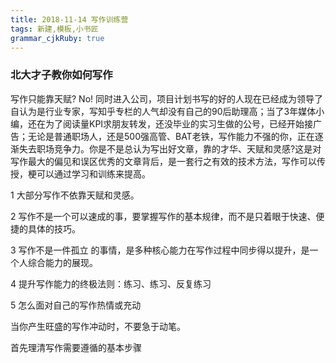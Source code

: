 ```yaml
---
title: 2018-11-14 写作训练营
tags: 新建,模板,小书匠
grammar_cjkRuby: true
---
```


### 北大才子教你如何写作

写作只能靠天赋? No! 同时进入公司，项目计划书写的好的人现在已经成为领导了自认为是行业专家，写知乎专栏的人气却没有自己的90后助理高；当了3年媒体小编，还在为了阅读量KPI求朋友转发，还没毕业的实习生做的公号，已经开始接广告；无论是普通职场人，还是500强高管、BAT老铁，写作能力不强的你，正在逐渐失去职场竞争力。你是不是总认为写出好文章，靠的才华、天赋和灵感?这是对写作最大的偏见和误区优秀的文章背后，是一套行之有效的技术方法，写作可以传授，梗可以通过学习和训练来提高。

1 大部分写作不依靠天赋和灵感。

2 写作不是一个可以速成的事，要掌握写作的基本规律，而不是只着眼于快速、便捷的具体的技巧。

3 写作不是一件孤立 的事情，是多种核心能力在写作过程中同步得以提升，是一个人综合能力的展现。

4 提升写作能力的终极法则：练习、练习、反复练习

5 怎么面对自己的写作热情或充动
  
  当你产生旺盛的写作冲动时，不要急于动笔。

 首先理清写作需要遵循的基本步骤


